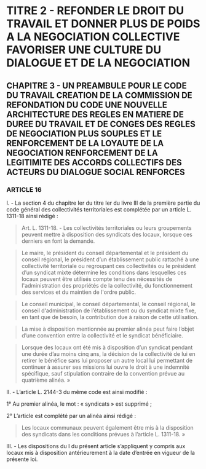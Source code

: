 # TITRE 2 - REFONDER LE DROIT DU TRAVAIL ET DONNER PLUS DE POIDS A LA NEGOCIATION COLLECTIVE FAVORISER UNE CULTURE DU DIALOGUE ET DE LA NEGOCIATION 

## CHAPITRE 3 - UN PREAMBULE POUR LE CODE DU TRAVAIL CREATION DE LA COMMISSION DE REFONDATION DU CODE UNE NOUVELLE ARCHITECTURE DES REGLES EN MATIERE DE DUREE DU TRAVAIL ET DE CONGES  DES REGLES DE NEGOCIATION PLUS SOUPLES ET LE RENFORCEMENT DE LA LOYAUTE DE LA NEGOCIATION  RENFORCEMENT DE LA LEGITIMITE DES ACCORDS COLLECTIFS DES ACTEURS DU DIALOGUE SOCIAL RENFORCES 

### ARTICLE 16


I. - La section 4 du chapitre Ier du titre Ier du livre III de la première partie du code général
des collectivités territoriales est complétée par un article L. 1311-18 ainsi rédigé :

> Art. L. 1311-18. - Les collectivités territoriales ou leurs groupements peuvent mettre à
disposition des syndicats des locaux, lorsque ces derniers en font la demande.

> Le maire, le président du conseil départemental et le président du conseil régional, le
président d’un établissement public rattaché à une collectivité territoriale ou regroupant ces
collectivités ou le président d’un syndicat mixte détermine les conditions dans lesquelles ces
locaux peuvent être utilisés compte tenu des nécessités de l'administration des propriétés de la
collectivité, du fonctionnement des services et du maintien de l'ordre public.

> Le conseil municipal, le conseil départemental, le conseil régional, le conseil
d‘administration de l’établissement ou du syndicat mixte fixe, en tant que de besoin, la
contribution due à raison de cette utilisation.

> La mise à disposition mentionnée au premier alinéa peut faire l’objet d’une convention
entre la collectivité et le syndicat bénéficiaire.

> Lorsque des locaux ont été mis à disposition d’un syndicat pendant une durée d’au
moins cinq ans, la décision de la collectivité de lui en retirer le bénéfice sans lui proposer un
autre local lui permettant de continuer à assurer ses missions lui ouvre le droit à une indemnité
spécifique, sauf stipulation contraire de la convention prévue au quatrième alinéa. »

II. - L’article L. 2144-3 du même code est ainsi modifié :

1° Au premier alinéa, le mot : « syndicats » est supprimé ;

2° L’article est complété par un alinéa ainsi rédigé :

> Les locaux communaux peuvent également être mis à la disposition des syndicats dans
les conditions prévues à l’article L. 1311-18. »

III. - Les dispositions du I du présent article s’appliquent y compris aux locaux mis à
disposition antérieurement à la date d’entrée en vigueur de la présente loi.
